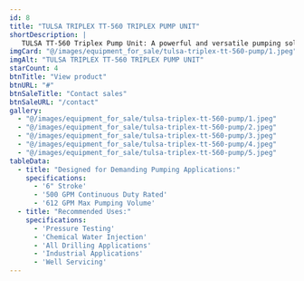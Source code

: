 ```yaml
---
id: 8
title: "TULSA TRIPLEX TT-560 TRIPLEX PUMP UNIT"
shortDescription: |
   TULSA TT-560 Triplex Pump Unit: A powerful and versatile pumping solution for demanding applications. With a 6" stroke and a capacity of up to 612 GPM, this unit is ideal for pressure testing, chemical water injection, drilling, and industrial applications. 
imgCard: "@/images/equipment_for_sale/tulsa-triplex-tt-560-pump/1.jpeg"
imgAlt: "TULSA TRIPLEX TT-560 TRIPLEX PUMP UNIT"
starCount: 4
btnTitle: "View product"
btnURL: "#"
btnSaleTitle: "Contact sales"
btnSaleURL: "/contact"
gallery:
  - "@/images/equipment_for_sale/tulsa-triplex-tt-560-pump/1.jpeg"
  - "@/images/equipment_for_sale/tulsa-triplex-tt-560-pump/2.jpeg"
  - "@/images/equipment_for_sale/tulsa-triplex-tt-560-pump/3.jpeg"
  - "@/images/equipment_for_sale/tulsa-triplex-tt-560-pump/4.jpeg"
  - "@/images/equipment_for_sale/tulsa-triplex-tt-560-pump/5.jpeg"
tableData:
  - title: "Designed for Demanding Pumping Applications:"
    specifications:
      - '6" Stroke'
      - '500 GPM Continuous Duty Rated'
      - '612 GPM Max Pumping Volume'
  - title: "Recommended Uses:"
    specifications:
      - 'Pressure Testing'
      - 'Chemical Water Injection'
      - 'All Drilling Applications'
      - 'Industrial Applications'
      - 'Well Servicing'
---
```

